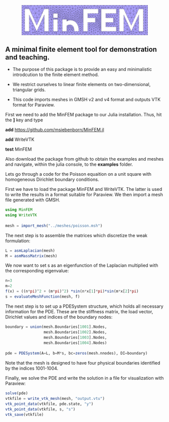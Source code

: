 
<center><img src="logo/fem.png" alt="fem" width="400"/></center>

## A minimal finite element tool for demonstration and teaching.

* The purpose of this package is to provide an easy and minimalistic introdcution to the finite element method.

* We restrict ourselves to linear finite elements on two-dimensional, triangular grids.

* This code imports meshes in GMSH v2 and v4 format and outputs VTK format for Paraview.

First we need to add the MinFEM package to our Julia installation.
Thus, hit the **]** key and type

**add** https://github.com/msiebenborn/MinFEM.jl

**add** WriteVTK

**test** MinFEM

Also download the package from github to obtain the examples and meshes and navigate, within the julia console, to the **examples** folder.

Lets go through a code for the Poisson equaition on a unit square with homogeneous Dirichlet boundary conditions.

First we have to load the package MinFEM and WriteVTK. The latter is used to write the results in a format suitable for Paraview. We then import a mesh file generated with GMSH.


```julia
using MinFEM
using WriteVTK

mesh = import_mesh("../meshes/poisson.msh")

```

The next step is to assemble the matrices which discretize the weak formulation:

```julia
L = asmLaplacian(mesh)
M = asmMassMatrix(mesh)
```

We now want to set s as an eigenfunction of the Laplacian multiplied with the corresponding eigenvalue:

```julia
n=3
m=2
f(x) = ((n*pi)^2 + (m*pi)^2) *sin(n*x[1]*pi)*sin(m*x[2]*pi)
s = evaluateMeshFunction(mesh, f)
```

The next step is to set up a PDESystem structure, which holds all necessary information for the PDE. These are the stiffness matrix, the load vector, Dirichlet values and indices of the boundary nodes:


```julia
boundary = union(mesh.Boundaries[1001].Nodes,
                 mesh.Boundaries[1002].Nodes,
                 mesh.Boundaries[1003].Nodes,
                 mesh.Boundaries[1004].Nodes)

pde = PDESystem(A=L, b=M*s, bc=zeros(mesh.nnodes), DI=boundary)
```

Note that the mesh is designed to have four physical boundaries identified by the indices 1001-1004.

Finally, we solve the PDE and write the solution in a file for visualization with Paraview:


```julia
solve(pde)
vtkfile = write_vtk_mesh(mesh, "output.vtu")
vtk_point_data(vtkfile, pde.state, "y")
vtk_point_data(vtkfile, s, "s")
vtk_save(vtkfile)
```
